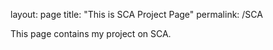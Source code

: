 layout: page
title: "This is SCA Project Page"
permalink: /SCA

This page contains my project on SCA.
